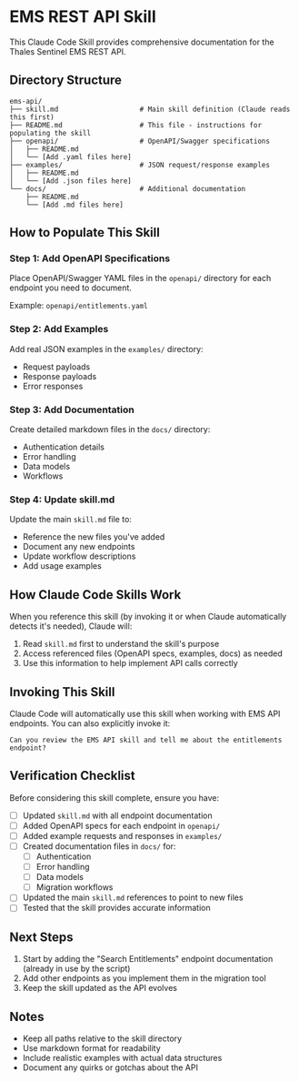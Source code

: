 # EMS REST API Skill

This Claude Code Skill provides comprehensive documentation for the Thales Sentinel EMS REST API.

## Directory Structure

```
ems-api/
├── skill.md                    # Main skill definition (Claude reads this first)
├── README.md                   # This file - instructions for populating the skill
├── openapi/                    # OpenAPI/Swagger specifications
│   ├── README.md
│   └── [Add .yaml files here]
├── examples/                   # JSON request/response examples
│   ├── README.md
│   └── [Add .json files here]
└── docs/                       # Additional documentation
    ├── README.md
    └── [Add .md files here]
```

## How to Populate This Skill

### Step 1: Add OpenAPI Specifications

Place OpenAPI/Swagger YAML files in the `openapi/` directory for each endpoint you need to document.

Example: `openapi/entitlements.yaml`

### Step 2: Add Examples

Add real JSON examples in the `examples/` directory:
- Request payloads
- Response payloads
- Error responses

### Step 3: Add Documentation

Create detailed markdown files in the `docs/` directory:
- Authentication details
- Error handling
- Data models
- Workflows

### Step 4: Update skill.md

Update the main `skill.md` file to:
- Reference the new files you've added
- Document any new endpoints
- Update workflow descriptions
- Add usage examples

## How Claude Code Skills Work

When you reference this skill (by invoking it or when Claude automatically detects it's needed), Claude will:

1. Read `skill.md` first to understand the skill's purpose
2. Access referenced files (OpenAPI specs, examples, docs) as needed
3. Use this information to help implement API calls correctly

## Invoking This Skill

Claude Code will automatically use this skill when working with EMS API endpoints. You can also explicitly invoke it:

```
Can you review the EMS API skill and tell me about the entitlements endpoint?
```

## Verification Checklist

Before considering this skill complete, ensure you have:

- [ ] Updated `skill.md` with all endpoint documentation
- [ ] Added OpenAPI specs for each endpoint in `openapi/`
- [ ] Added example requests and responses in `examples/`
- [ ] Created documentation files in `docs/` for:
  - [ ] Authentication
  - [ ] Error handling
  - [ ] Data models
  - [ ] Migration workflows
- [ ] Updated the main `skill.md` references to point to new files
- [ ] Tested that the skill provides accurate information

## Next Steps

1. Start by adding the "Search Entitlements" endpoint documentation (already in use by the script)
2. Add other endpoints as you implement them in the migration tool
3. Keep the skill updated as the API evolves

## Notes

- Keep all paths relative to the skill directory
- Use markdown format for readability
- Include realistic examples with actual data structures
- Document any quirks or gotchas about the API
